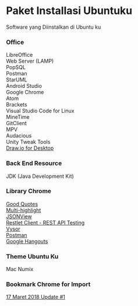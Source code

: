 # Paket Installasi Ubuntuku
Software yang Diinstalkan di Ubuntu ku<br>

### Office
LibreOffice<br>
Web Server (LAMP)<br>
PopSQL<br>
Postman<br>
StarUML<br>
Android Studio<br>
Google Chrome<br>
Atom<br>
Brackets<br>
Visual Studio Code for Linux<br>
MineTime<br>
GitClient<br>
MPV<br>
Audacious<br>
Unity Tweak Tools<br>
<a href="https://chrome.google.com/webstore/detail/drawio-desktop/pebppomjfocnoigkeepgbmcifnnlndla?hl=en-GB">Draw.io for Desktop</a><br>

### Back End Resource
JDK (Java Development Kit)<br>

### Library Chrome
<a href="https://chrome.google.com/webstore/detail/good-quotes/acmmhpghffjojopbdcjmpadajjiopijp">Good Quotes</a><br>
<a href="https://chrome.google.com/webstore/detail/multi-highlight/pfgfgjlejbbpfmcfjhdmikihihddeeji">Multi-highlight</a><br>
<a href="https://chrome.google.com/webstore/detail/jsonview/chklaanhfefbnpoihckbnefhakgolnmc">JSONView</a><br>
<a href="https://chrome.google.com/webstore/detail/restlet-client-rest-api-t/aejoelaoggembcahagimdiliamlcdmfm">Restlet Client - REST API Testing</a><br>
<a href="https://chrome.google.com/webstore/detail/vysor/gidgenkbbabolejbgbpnhbimgjbffefm?utm_source=chrome-app-launcher-info-dialog">Vysor</a><br>
<a href="https://chrome.google.com/webstore/detail/postman/fhbjgbiflinjbdggehcddcbncdddomop?utm_source=chrome-app-launcher-info-dialog">Postman</a><br>
<a href="https://chrome.google.com/webstore/detail/google-hangouts/knipolnnllmklapflnccelgolnpehhpl?utm_source=chrome-app-launcher-info-dialog">Google Hangouts</a><br>

### Theme Ubuntu Ku
Mac
Numix

### Bookmark Chrome for Import
<a href="https://github.com/septiyadii/paket-installasi-ubuntuku/blob/master/bookmarks_3_17_18.html">17 Maret 2018 Update #1</a><br>
